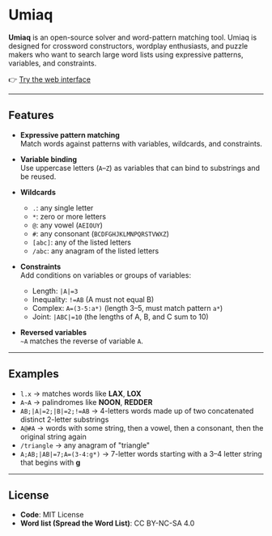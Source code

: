 # Umiaq

**Umiaq** is an open-source solver and word-pattern matching tool.
Umiaq is designed for crossword constructors, wordplay enthusiasts, and puzzle makers who want to search large word lists using expressive patterns, variables, and constraints.

👉 [Try the web interface](web/index.html)

---

## Features

- **Expressive pattern matching**  
  Match words against patterns with variables, wildcards, and constraints.

- **Variable binding**  
  Use uppercase letters (`A`–`Z`) as variables that can bind to substrings and be reused.

- **Wildcards**
  - `.`: any single letter
  - `*`: zero or more letters
  - `@`: any vowel (`AEIOUY`)
  - `#`: any consonant (`BCDFGHJKLMNPQRSTVWXZ`)
  - `[abc]`: any of the listed letters
  - `/abc`: any anagram of the listed letters

- **Constraints**  
  Add conditions on variables or groups of variables:
  - Length: `|A|=3`
  - Inequality: `!=AB` (A must not equal B)
  - Complex: `A=(3-5:a*)` (length 3–5, must match pattern `a*`)
  - Joint: `|ABC|=10` (the lengths of A, B, and C sum to 10)

- **Reversed variables**  
  `~A` matches the reverse of variable `A`.

---

## Examples

- `l.x` → matches words like **LAX**, **LOX**
- `A~A` → palindromes like **NOON**, **REDDER**
- `AB;|A|=2;|B|=2;!=AB` → 4-letters words made up of two concatenated distinct 2-letter substrings
- `A@#A` → words with some string, then a vowel, then a consonant, then the original string again
- `/triangle` → any anagram of "triangle"
- `A;AB;|AB|=7;A=(3-4:g*)` → 7-letter words starting with a 3–4 letter string that begins with **g**

---

## License

- **Code**: MIT License
- **Word list (Spread the Word List)**: CC BY-NC-SA 4.0  

